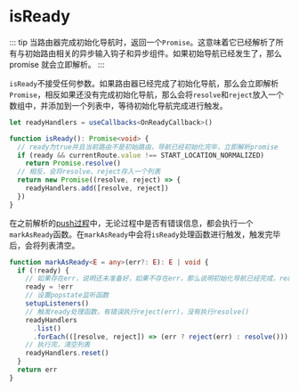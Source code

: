 # isReady

::: tip
当路由器完成初始化导航时，返回一个`Promise`。这意味着它已经解析了所有与初始路由相关的异步输入钩子和异步组件。如果初始导航已经发生了，那么 promise 就会立即解析。
:::

`isReady`不接受任何参数。如果路由器已经完成了初始化导航，那么会立即解析`Promise`，相反如果还没有完成初始化导航，那么会将`resolve`和`reject`放入一个数组中，并添加到一个列表中，等待初始化导航完成进行触发。

```ts
let readyHandlers = useCallbacks<OnReadyCallback>()

function isReady(): Promise<void> {
  // ready为true并且当前路由不是初始路由，导航已经初始化完毕，立即解析promise
  if (ready && currentRoute.value !== START_LOCATION_NORMALIZED)
    return Promise.resolve()
  // 相反，会将resolve、reject存入一个列表
  return new Promise((resolve, reject) => {
    readyHandlers.add([resolve, reject])
  })
}
```

在之前解析的[push过程](https://maxlz1.github.io/blog/vue-router/push.html)中，无论过程中是否有错误信息，都会执行一个`markAsReady`函数。在`markAsReady`中会将`isReady`处理函数进行触发，触发完毕后，会将列表清空。
```ts
function markAsReady<E = any>(err?: E): E | void {
  if (!ready) {
    // 如果存在err，说明还未准备好，如果不存在err，那么说明初始化导航已经完成，ready变为true，之后就不会再进入这个分支
    ready = !err
    // 设置popstate监听函数
    setupListeners()
    // 触发ready处理函数，有错误执行reject(err)，没有执行resolve()
    readyHandlers
      .list()
      .forEach(([resolve, reject]) => (err ? reject(err) : resolve()))
    // 执行完，清空列表
    readyHandlers.reset()
  }
  return err
}
```
